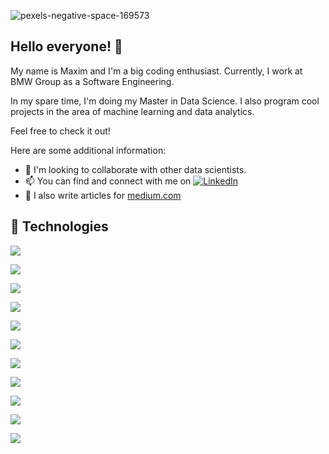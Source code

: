 ![pexels-negative-space-169573](https://user-images.githubusercontent.com/76586244/204130312-37faf66f-3921-441a-bc7c-ccf24c804396.jpg)


## Hello everyone! 👋

My name is Maxim and I'm a big coding enthusiast. Currently, I work at BMW Group as a Software Engineering.

In my spare time, I'm doing my Master in Data Science. I also program cool projects in the area of machine learning and data analytics.

Feel free to check it out!

Here are some additional information:

- 🤝 I'm looking to collaborate with other data scientists.
- 📫 You can find and connect with me on [![LinkedIn][2.2]][2]
- 📰 I also write articles for [medium.com]
<!-- Icons -->
[2.2]: https://raw.githubusercontent.com/MartinHeinz/MartinHeinz/master/linkedin-3-16.png (LinkedIn icon without padding)


<!-- Links to your social media accounts -->

[2]: https://de.linkedin.com/in/maxim-kiesel-904184152
[medium.com]: https://medium.com/@kiesel_maxim





## 🔧 Technologies
![](https://img.shields.io/badge/CODE-PYTHON-informational?style=flat&logo=data:https://user-images.githubusercontent.com/76586244/204130992-ad97a4da-6cbf-491f-9775-2106e19f8ee5.svg;base64,<BASE64_DATA>)

![](https://img.shields.io/badge/CODE-SQL-informational?style=flat&logo=data:image/svg%2bxml;base64,<BASE64_DATA>)

![](https://img.shields.io/badge/SHELL-BASH-informational?style=flat&logo=data:image/svg%2bxml;base64,<BASE64_DATA>)

![](https://img.shields.io/badge/DATA_MANIPULATION-PANDAS-informational?style=flat&logo=data:image/svg%2bxml;base64,<BASE64_DATA>)

![](https://img.shields.io/badge/MACHINE_LEARNING-SCIKIT_LEARN-informational?style=flat&logo=data:image/svg%2bxml;base64,<BASE64_DATA>)

![](https://img.shields.io/badge/DATA_VISUALIZATION-MATPLOTLIB-informational?style=flat&logo=data:image/svg%2bxml;base64,<BASE64_DATA>)

![](https://img.shields.io/badge/DATA_VISUALIZATION-SEABORN-informational?style=flat&logo=data:image/svg%2bxml;base64,<BASE64_DATA>)

![](https://img.shields.io/badge/EDITOR-PYCHARM-informational?style=flat&logo=data:image/svg%2bxml;base64,<BASE64_DATA>)

![](https://img.shields.io/badge/NLP-NLTK-informational?style=flat&logo=data:image/svg%2bxml;base64,<BASE64_DATA>)

![](https://img.shields.io/badge/DEEPLEARNING-TENSORFLOW-informational?style=flat&logo=data:image/svg%2bxml;base64,<BASE64_DATA>)

![](https://img.shields.io/badge/DATA_MANIPULATION-NUMPY-informational?style=flat&logo=data:image/svg%2bxml;base64,<BASE64_DATA>)
